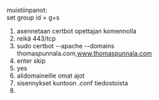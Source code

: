 muistiinpanot:  
set group id = g+s  
1. asennetaan certbot opettajan komennolla
2. reikä 443/tcp
3. sudo certbot --apache --domains thomaspunnala.com,www.thomaspunnala.com
4. enter skip
5. yes
6. alidomaineille omat ajot
7. sisennykset kuntoon .conf tiedostoista
8. 
